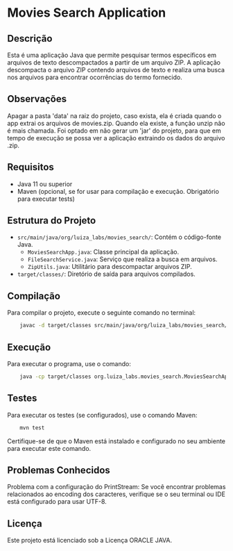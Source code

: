 # Movies Search Application

## Descrição

Esta é uma aplicação Java que permite pesquisar termos específicos em arquivos de texto descompactados a partir de um arquivo ZIP. A aplicação descompacta o arquivo ZIP contendo arquivos de texto e realiza uma busca nos arquivos para encontrar ocorrências do termo fornecido.

## Observações

Apagar a pasta 'data' na raiz do projeto, caso exista, ela é criada quando o app extrai os arquivos de movies.zip. Quando ela existe, a função unzip não é mais chamada.
Foi optado em não gerar um 'jar' do projeto, para que em tempo de execução se possa ver a aplicação extraindo os dados do arquivo .zip.

## Requisitos

- Java 11 ou superior
- Maven (opcional, se for usar para compilação e execução. Obrigatório para executar tests)

## Estrutura do Projeto

- `src/main/java/org/luiza_labs/movies_search/`: Contém o código-fonte Java.
    - `MoviesSearchApp.java`: Classe principal da aplicação.
    - `FileSearchService.java`: Serviço que realiza a busca em arquivos.
    - `ZipUtils.java`: Utilitário para descompactar arquivos ZIP.
- `target/classes/`: Diretório de saída para arquivos compilados.

## Compilação

Para compilar o projeto, execute o seguinte comando no terminal:

```sh
    javac -d target/classes src/main/java/org/luiza_labs/movies_search/*.java
```

## Execução

Para executar o programa, use o comando:

```sh
    java -cp target/classes org.luiza_labs.movies_search.MoviesSearchApp "nome_filtro"
```

## Testes

Para executar os testes (se configurados), use o comando Maven:

```sh
    mvn test
```
Certifique-se de que o Maven está instalado e configurado no seu ambiente para executar este comando.

## Problemas Conhecidos

Problema com a configuração do PrintStream: Se você encontrar problemas relacionados ao encoding dos caracteres, verifique se o seu terminal ou IDE está configurado para usar UTF-8.

## Licença

Este projeto está licenciado sob a Licença ORACLE JAVA.

